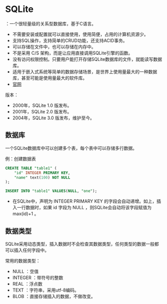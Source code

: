 # SQLite

：一个很轻量级的关系型数据库，基于C语言。
- 不需要安装或配置就可以直接使用，使用简便，占用的计算机资源少。
- 支持SQL操作，支持简单的CRUD功能，还支持ACID事务。
- 可以存储在文件中，也可以存储在内存中。
- 不是采用 C/S 架构，而是让应用直接调用SQLite引擎的函数。
- 没有访问权限控制。只要用户能打开存储SQLite数据库的文件，就能读写数据库。
- 适用于嵌入式系统等简单的数据存储场景，是世界上使用量最大的一种数据库，甚至可能是使用量最大的软件库。
- [官网](https://www.sqlite.org/index.html)

版本：
- 2000年，SQLite 1.0 版发布。
- 2001年，SQLite 2.0 版发布。
- 2004年，SQLite 3.0 版发布，维护至今。

## 数据库

一个SQLite数据库中可以创建多个表，每个表中可以存储多行数据。

例：创建数据表
```sql
CREATE TABLE "table1" (
    "id" INTEGER PRIMARY KEY,
    "name" text(100) NOT NULL
);

INSERT INTO "table1" VALUES(NULL, "one");
```
- 在SQLite中，声明为 INTEGER PRIMARY KEY 的字段会自动递增。如上，插入一行数据时，如果 id 字段为 NULL ，则SQLite会自动将该字段赋值为 max(id)+1 。

## 数据类型

SQLite采用动态类型，插入数据时不会检查其数据类型，任何类型的数据一般都可以插入任何字段中。

常用的数据类型：
- NULL ：空值
- INTEGER ：带符号的整数
- REAL ：浮点数
- TEXT ：字符串，采用utf-8编码。
- BLOB ：直接存储插入的数据，不做改变。
